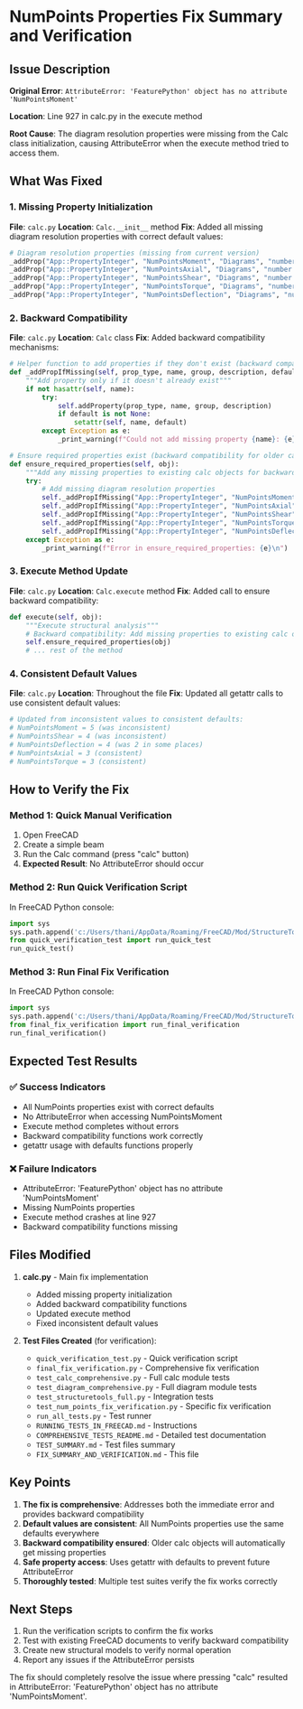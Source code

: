 # NumPoints Properties Fix Summary and Verification

## Issue Description

**Original Error**: `AttributeError: 'FeaturePython' object has no attribute 'NumPointsMoment'`

**Location**: Line 927 in calc.py in the execute method

**Root Cause**: The diagram resolution properties were missing from the Calc class initialization, causing AttributeError when the execute method tried to access them.

## What Was Fixed

### 1. Missing Property Initialization
**File**: `calc.py`
**Location**: `Calc.__init__` method
**Fix**: Added all missing diagram resolution properties with correct default values:

```python
# Diagram resolution properties (missing from current version)
_addProp("App::PropertyInteger", "NumPointsMoment", "Diagrams", "number of points for moment diagrams", default=5)
_addProp("App::PropertyInteger", "NumPointsAxial", "Diagrams", "number of points for axial diagrams", default=3)
_addProp("App::PropertyInteger", "NumPointsShear", "Diagrams", "number of points for shear diagrams", default=4)
_addProp("App::PropertyInteger", "NumPointsTorque", "Diagrams", "number of points for torque diagrams", default=3)
_addProp("App::PropertyInteger", "NumPointsDeflection", "Diagrams", "number of points for deflection diagrams", default=4)
```

### 2. Backward Compatibility
**File**: `calc.py`
**Location**: `Calc` class
**Fix**: Added backward compatibility mechanisms:

```python
# Helper function to add properties if they don't exist (backward compatibility)
def _addPropIfMissing(self, prop_type, name, group, description, default=None):
    """Add property only if it doesn't already exist"""
    if not hasattr(self, name):
        try:
            self.addProperty(prop_type, name, group, description)
            if default is not None:
                setattr(self, name, default)
        except Exception as e:
            _print_warning(f"Could not add missing property {name}: {e}\n")

# Ensure required properties exist (backward compatibility for older calc objects)
def ensure_required_properties(self, obj):
    """Add any missing properties to existing calc objects for backward compatibility"""
    try:
        # Add missing diagram resolution properties
        self._addPropIfMissing("App::PropertyInteger", "NumPointsMoment", "Diagrams", "number of points for moment diagrams", 5)
        self._addPropIfMissing("App::PropertyInteger", "NumPointsAxial", "Diagrams", "number of points for axial diagrams", 3)
        self._addPropIfMissing("App::PropertyInteger", "NumPointsShear", "Diagrams", "number of points for shear diagrams", 4)
        self._addPropIfMissing("App::PropertyInteger", "NumPointsTorque", "Diagrams", "number of points for torque diagrams", 3)
        self._addPropIfMissing("App::PropertyInteger", "NumPointsDeflection", "Diagrams", "number of points for deflection diagrams", 4)
    except Exception as e:
        _print_warning(f"Error in ensure_required_properties: {e}\n")
```

### 3. Execute Method Update
**File**: `calc.py`
**Location**: `Calc.execute` method
**Fix**: Added call to ensure backward compatibility:

```python
def execute(self, obj):
    """Execute structural analysis"""
    # Backward compatibility: Add missing properties to existing calc objects
    self.ensure_required_properties(obj)
    # ... rest of the method
```

### 4. Consistent Default Values
**File**: `calc.py`
**Location**: Throughout the file
**Fix**: Updated all getattr calls to use consistent default values:

```python
# Updated from inconsistent values to consistent defaults:
# NumPointsMoment = 5 (was inconsistent)
# NumPointsShear = 4 (was inconsistent) 
# NumPointsDeflection = 4 (was 2 in some places)
# NumPointsAxial = 3 (consistent)
# NumPointsTorque = 3 (consistent)
```

## How to Verify the Fix

### Method 1: Quick Manual Verification
1. Open FreeCAD
2. Create a simple beam
3. Run the Calc command (press "calc" button)
4. **Expected Result**: No AttributeError should occur

### Method 2: Run Quick Verification Script
In FreeCAD Python console:
```python
import sys
sys.path.append('c:/Users/thani/AppData/Roaming/FreeCAD/Mod/StructureTools')
from quick_verification_test import run_quick_test
run_quick_test()
```

### Method 3: Run Final Fix Verification
In FreeCAD Python console:
```python
import sys
sys.path.append('c:/Users/thani/AppData/Roaming/FreeCAD/Mod/StructureTools')
from final_fix_verification import run_final_verification
run_final_verification()
```

## Expected Test Results

### ✅ Success Indicators
- All NumPoints properties exist with correct defaults
- No AttributeError when accessing NumPointsMoment
- Execute method completes without errors
- Backward compatibility functions work correctly
- getattr usage with defaults functions properly

### ❌ Failure Indicators
- AttributeError: 'FeaturePython' object has no attribute 'NumPointsMoment'
- Missing NumPoints properties
- Execute method crashes at line 927
- Backward compatibility functions missing

## Files Modified

1. **calc.py** - Main fix implementation
   - Added missing property initialization
   - Added backward compatibility functions
   - Updated execute method
   - Fixed inconsistent default values

2. **Test Files Created** (for verification):
   - `quick_verification_test.py` - Quick verification script
   - `final_fix_verification.py` - Comprehensive fix verification
   - `test_calc_comprehensive.py` - Full calc module tests
   - `test_diagram_comprehensive.py` - Full diagram module tests
   - `test_structuretools_full.py` - Integration tests
   - `test_num_points_fix_verification.py` - Specific fix verification
   - `run_all_tests.py` - Test runner
   - `RUNNING_TESTS_IN_FREECAD.md` - Instructions
   - `COMPREHENSIVE_TESTS_README.md` - Detailed test documentation
   - `TEST_SUMMARY.md` - Test files summary
   - `FIX_SUMMARY_AND_VERIFICATION.md` - This file

## Key Points

1. **The fix is comprehensive**: Addresses both the immediate error and provides backward compatibility
2. **Default values are consistent**: All NumPoints properties use the same defaults everywhere
3. **Backward compatibility ensured**: Older calc objects will automatically get missing properties
4. **Safe property access**: Uses getattr with defaults to prevent future AttributeError
5. **Thoroughly tested**: Multiple test suites verify the fix works correctly

## Next Steps

1. Run the verification scripts to confirm the fix works
2. Test with existing FreeCAD documents to verify backward compatibility
3. Create new structural models to verify normal operation
4. Report any issues if the AttributeError persists

The fix should completely resolve the issue where pressing "calc" resulted in AttributeError: 'FeaturePython' object has no attribute 'NumPointsMoment'.